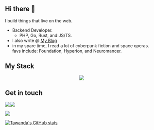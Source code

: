 ## Hi there 👋

I build things that live on the web.
- Backend Developer.
  - PHP, Go, Rust, and JS/TS.
- I also write @ [My Blog](https://www.tawandamunongo.dev)
- in my spare time, I read a lot of cyberpunk fiction and space operas. favs include: Foundation, Hyperion, and Neuromancer.

## My Stack

<p align="center">
  <a href="https://skillicons.dev">
    <img src="https://skillicons.dev/icons?i=java,php,ts,go,rust,python,spring,laravel,react,docker,nginx,postgres,linux,vim,bash,aws,git,graphql&perline=6" />
  </a>
</p>

## Get in touch
[![](https://img.shields.io/badge/Medium-2E3138?style=for-the-badge&logo=medium&logoColor=white)](https://thoughtrealm.medium.com)[![](https://img.shields.io/badge/linkedin-%230077B5.svg?style=for-the-badge&logo=linkedin)](https://www.linkedin.com/in/tawanda-munongo/)

<img src="https://github-readme-stats.vercel.app/api/top-langs?username=tmunongo&layout=compact"/>

[![Tawanda's GitHub stats](https://github-readme-stats.vercel.app/api?username=tmunongo&theme=tokyonight)](https://github.com/anuraghazra/github-readme-stats)

